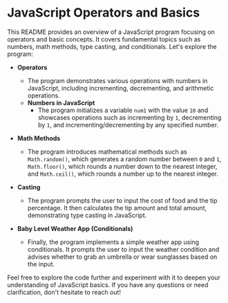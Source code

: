 # JavaScript Operators and Basics

This README provides an overview of a JavaScript program focusing on operators and basic concepts. It covers fundamental topics such as numbers, math methods, type casting, and conditionals. Let's explore the program:

- **Operators**
  - The program demonstrates various operations with numbers in JavaScript, including incrementing, decrementing, and arithmetic operations.
  - **Numbers in JavaScript**
    - The program initializes a variable `num1` with the value `10` and showcases operations such as incrementing by `1`, decrementing by `1`, and incrementing/decrementing by any specified number.

- **Math Methods**
  - The program introduces mathematical methods such as `Math.random()`, which generates a random number between `0` and `1`, `Math.floor()`, which rounds a number down to the nearest integer, and `Math.ceil()`, which rounds a number up to the nearest integer.

- **Casting**
  - The program prompts the user to input the cost of food and the tip percentage. It then calculates the tip amount and total amount, demonstrating type casting in JavaScript.

- **Baby Level Weather App (Conditionals)**
  - Finally, the program implements a simple weather app using conditionals. It prompts the user to input the weather condition and advises whether to grab an umbrella or wear sunglasses based on the input.

Feel free to explore the code further and experiment with it to deepen your understanding of JavaScript basics. If you have any questions or need clarification, don't hesitate to reach out!
